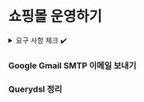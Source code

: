 # 쇼핑몰 운영하기

<details>
<summary>요구 사항 체크 ✔️</summary>
<div markdown="1">

- ✅ 쇼핑몰 개설
    - ✅ 일반 사용자가 사업자 사용자로 전환될 때 **준비중** 상태의 쇼핑몰이 추가된다. 사업자 사용자는 이 쇼핑몰의 주인이 된다.
    - ✅ 쇼핑몰에는 이름, 소개, 분류의 정보를 가지고 있으며, 주인은 자유롭게 수정이 가능하다.
        - ✅ 분류의 종류는 서비스 제작자에 의해 미리 정해진다. (최소 5)
    - ✅ 쇼핑몰의 이름, 소개, 분류가 전부 작성된 상태라면 쇼핑몰을 개설 신청을 할 수 있다.
    - ✅ 관리자는 개설 신청된 쇼핑몰의 목록을 확인할 수 있으며, 정보를 확인후 허가 또는 불허 할 수 있다.
        - ✅ 불허 할 경우 그 이유를 함께 작성해야 한다.
        - ✅ 불허된 이유를 쇼핑몰의 주인이 확인할 수 있어야 한다.
    - ✅ 개설이 허가된 쇼핑몰을 **오픈** 상태가 된다.
    - ✅ 쇼핑몰 주인은 사유를 작성하여 쇼핑몰 폐쇄 요청을 할 수 있다.
        - ✅ 관리자는 쇼핑몰 폐쇄 요청을 확인 후 수락할 수 있다.


- ✅ 쇼핑몰 관리
    - ✅ 쇼핑몰 주인은 쇼핑몰에 상품을 등록할 수 있다.
        - ✅ 필수적인 정보는 상품 이름, 상품 이미지, 상품 설명, 상품 가격, ~~상품 분류, 상품 소분류,~~ 상품 재고가 있다.
        - ✅ ~~상품 분류와 소분류는 쇼핑몰의 주인이 추가하거나, 다른 쇼핑몰 주인이 추가했던 분류를 바탕으로 선택할 수 있다.~~
    - ✅ ~~관리자는 상품 분류 목록을 보고, 유사한 분류를 같은 분류가 될 수 있도록 분류를 수정할 수 있다.~~
        - ✅ ~~쇼핑몰 주인이 취해야 하는 추가적 행동은 없다.~~
    - ✅ 쇼핑몰 주인은 등록한 상품을 수정할 수 있다.
    - ✅ ~~쇼핑몰 주인은 등록한 상품의 할인을 진행할 수 있다.~~
        - ✅ ~~기한과 할인율을 바탕으로, 할인 가격이 자동으로 적용되도록 한다.~~
    - ✅ 쇼핑몰 주인은 등록한 상품을 삭제할 수 있다.


- ✅ 쇼핑몰 조회
    - ✅ 비활성 사용자를 제외한 사용자는 쇼핑몰을 조회할 수 있다.
        - ✅ 조건 없이 조회할 경우, 가장 최근에 거래가 있었던 쇼핑몰 순서로 조회된다.
        - ✅ 이름, 쇼핑몰 분류, ~~등록된 상품 분류, 등록된 상품 소분류~~ 를 조건으로 쇼핑몰을 검색할 수 있다. ~~단, 분류와 소분류는 하나만 선택이 가능하다.~~


- ✅ 쇼핑몰 상품 검색
    - ✅ 비활성 사용자를 제외한 사용자는 쇼핑몰의 상품을 검색할 수 있다.
        - ✅ 이름, ~~상품 분류, 상품 소분류,~~ 가격 범위를 기준으로 상품을 검색할 수 있다. ~~단, 분류와 소분류는 하나만 선택이 가능하다.~~
        - ✅ 조회되는 상품이 등록된 쇼핑몰에 대한 정보가 함께 제공되어야 한다.


- ✅ 쇼핑몰 상품 구매
    - ✅ 비활성 사용자를 제외한 사용자는 쇼핑몰의 상품을 구매할 수 있다.
        - ✅ 상품과 구매 수량을 기준으로 구매 요청을 할 수 있다.
        - ✅ 구매 요청 후 사용자는 구매에 필요한 금액을 전달한다고 가정한다.
        - ✅ 주인이 전달된 금액을 확인하면 구매 요청을 수락할 수 있다.
        - ✅ 구매 요청이 수락되면, 상품 재고가 자동으로 갱신된다. 이후엔 구매 취소가 불가능하다.
        - ✅ 구매 요청이 수락되기 전에는 구매 요청을 취소할 수 있다.

</div>
</details>



### Google Gmail SMTP 이메일 보내기





### Querydsl 정리



